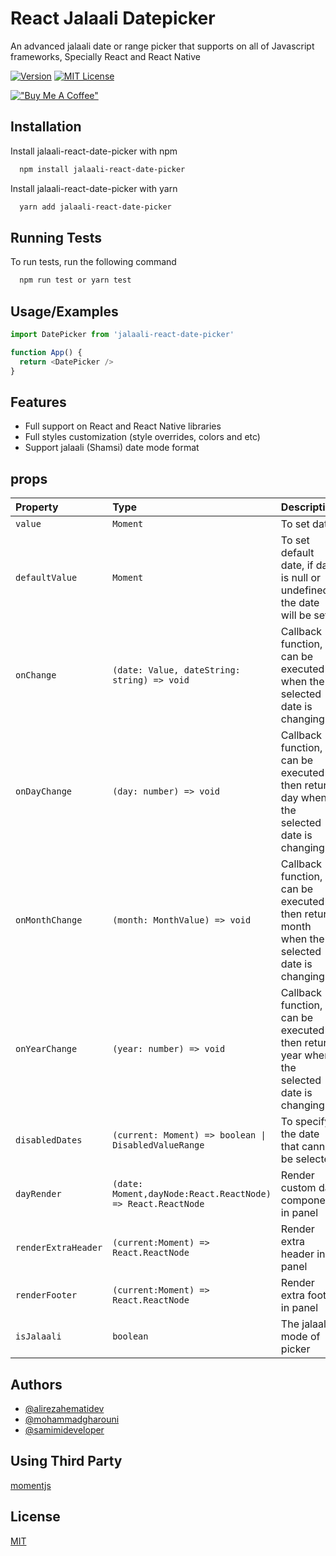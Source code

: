 
# React Jalaali Datepicker

An advanced jalaali date or range picker that supports on all of Javascript frameworks, Specially React and React Native



[![Version][version-badge]][package]
[![MIT License][license-badge]][license]

[version-badge]: https://img.shields.io/npm/v/jalaali-react-date-picker
[package]: https://www.npmjs.com/package/jalaali-react-date-picker
[license-badge]: https://img.shields.io/npm/l/jalaali-react-date-picker
[license]: https://opensource.org/licenses/MIT


[!["Buy Me A Coffee"](https://www.buymeacoffee.com/assets/img/custom_images/orange_img.png)](https://www.buymeacoffee.com/gbraad)

## Installation

Install jalaali-react-date-picker with npm

```bash
  npm install jalaali-react-date-picker
```
    
Install jalaali-react-date-picker with yarn

```bash
  yarn add jalaali-react-date-picker
```
## Running Tests

To run tests, run the following command

```bash
  npm run test or yarn test
```


## Usage/Examples

```javascript
import DatePicker from 'jalaali-react-date-picker'

function App() {
  return <DatePicker />
}
```


## Features

- Full support on React and React Native libraries
- Full styles customization (style overrides, colors and etc)
- Support jalaali (Shamsi) date mode format


## props

| Property | Type     | Description                |
| :-------- | :------- | :------------------------- |
| `value` | `Moment` | To set date  |
| `defaultValue` | `Moment` | To set default date, if date is null or undefined, the date will be set  |
| `onChange` | `(date: Value, dateString: string) => void` | Callback function, can be executed when the selected date is changing  |
| `onDayChange` | `(day: number) => void` | Callback function, can be executed then return day when the selected date is changing  |
| `onMonthChange` | `(month: MonthValue) => void` | Callback function, can be executed then return month when the selected date is changing  |
| `onYearChange` | `(year: number) => void` | Callback function, can be executed then return year when the selected date is changing  |
| `disabledDates` | `(current: Moment) => boolean \| DisabledValueRange` | To specify the date that cannot be selected  |
| `dayRender` | `(date: Moment,dayNode:React.ReactNode) => React.ReactNode` | 	Render custom day component in panel  |
| `renderExtraHeader` | `(current:Moment) => React.ReactNode` | 	Render extra header in panel  |
| `renderFooter` | `(current:Moment) => React.ReactNode` | 	Render extra footer in panel  |
| `isJalaali` | `boolean` | 	The jalaali mode of picker  |



## Authors

- [@alirezahematidev](https://github.com/alirezahematidev)
- [@mohammadgharouni](https://github.com/mohammadgharouni)
- [@samimideveloper](https://github.com/samimideveloper)


## Using Third Party

[momentjs](https://momentjs.com)


## License

[MIT](https://choosealicense.com/licenses/mit/)